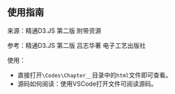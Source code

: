 ## 使用指南

来源：精通D3.JS 第二版 附带资源

参考：精通D3.JS 第二版 吕志华著 电子工艺出版社

使用：

- 直接打开`\Codes\Chapter__`目录中的`html`文件即可查看。
- 源码如何阅读：使用VSCode打开文件可阅读源码。





